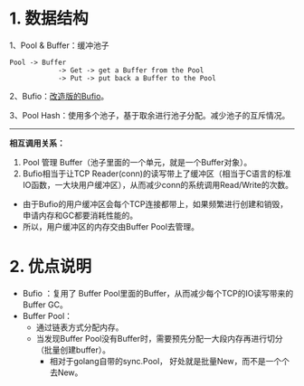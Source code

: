 # 1. 数据结构

1、Pool & Buffer：缓冲池子

~~~
Pool -> Buffer
     		-> Get -> get a Buffer from the Pool
     		-> Put -> put back a Buffer to the Pool
~~~

2、Bufio：[改造版的Bufio](./bufio/bufio(缓冲区读写-增强).md)。

3、Pool Hash：使用多个池子，基于取余进行池子分配。减少池子的互斥情况。

---

**相互调用关系：**

1. Pool 管理 Buffer（池子里面的一个单元，就是一个Buffer对象）。
2. Bufio相当于让TCP Reader(conn)的读写带上了缓冲区（相当于C语言的标准IO函数，一大块用户缓冲区），从而减少conn的系统调用Read/Write的次数。
  - 由于Bufio的用户缓冲区会每个TCP连接都带上，如果频繁进行创建和销毁，申请内存和GC都要消耗性能的。
  - 所以，用户缓冲区的内存交由Buffer Pool去管理。

# 2. 优点说明

- Bufio ：复用了 Buffer Pool里面的Buffer，从而减少每个TCP的IO读写带来的Buffer GC。
- Buffer Pool：
    - 通过链表方式分配内存。
    - 当发现Buffer Pool没有Buffer时，需要预先分配一大段内存再进行切分（批量创建buffer）。
      - 相对于golang自带的sync.Pool， 好处就是批量New，而不是一个个去New。
